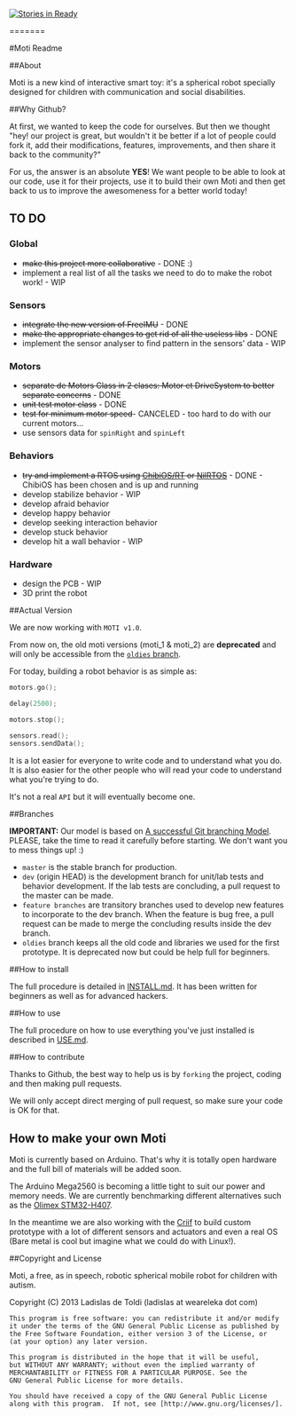 [![Stories in Ready](https://badge.waffle.io/WeAreLeka/moti.png?label=ready)](http://waffle.io/WeAreLeka/moti)

=======

#Moti Readme

##About

Moti is a new kind of interactive smart toy: it's a spherical robot specially designed for children with communication and social disabilities.

##Why Github?

At first, we wanted to keep the code for ourselves. But then we thought "hey! our project is great, but wouldn't it be better if a lot of people could fork it, add their modifications, features, improvements, and then share it back to the community?"

For us, the answer is an absolute **YES**! We want people to be able to look at our code, use it for their projects, use it to build their own Moti and then get back to us to improve the awesomeness for a better world today!

## TO DO

### Global

*	~~make this project more collaborative~~ - DONE :)
*	implement a real list of all the tasks we need to do to make the robot work! - WIP

### Sensors

*	~~integrate the new version of FreeIMU~~ - DONE
*	~~make the appropriate changes to get rid of all the useless libs~~ - DONE
*	implement the sensor analyser to find pattern in the sensors' data - WIP

### Motors

*	~~separate de Motors Class in 2 clases: Motor et DriveSystem to better separate concerns~~ - DONE
*	~~unit test motor class~~ - DONE
*	~~test for minimum motor speed~~- CANCELED - too hard to do with our current motors...
*	use sensors data for `spinRight` and `spinLeft`

### Behaviors

*	~~try and implement a RTOS using [ChibiOS/RT](#link) or [NilRTOS](#link)~~ - DONE - ChibiOS has been chosen and is up and running
*	develop stabilize behavior - WIP
*	develop afraid behavior
*	develop happy behavior
*	develop seeking interaction behavior
*	develop stuck behavior
*	develop hit a wall behavior - WIP

### Hardware

*	design the PCB - WIP
*	3D print the robot

##Actual Version

We are now working with `MOTI v1.0`.

From now on, the old moti versions (moti_1 & moti_2) are **deprecated** and will only be accessible from the [`oldies` branch](https://github.com/WeAreLeka/moti/tree/oldies).

For today, building a robot behavior is as simple as:

```C++
motors.go();

delay(2500);

motors.stop();

sensors.read();
sensors.sendData();
```

It is a lot easier for everyone to write code and to understand what you do. It is also easier for the other people who will read your code to understand what you're trying to do.

It's not a real `API` but it will eventually become one.

##Branches

**IMPORTANT:** Our model is based on [A successful Git branching Model](http://nvie.com/posts/a-successful-git-branching-model/). PLEASE, take the time to read it carefully before starting. We don't want you to mess things up! :)

*	`master` is the stable branch for production.
*	`dev` (origin HEAD) is the development branch for unit/lab tests and behavior development. If the lab tests are concluding, a pull request to the master can be made.
*	`feature branches` are transitory branches used to develop new features to incorporate to the dev branch. When the feature is bug free, a pull request can be made to merge the concluding results inside the dev branch.
*	`oldies` branch keeps all the old code and libraries we used for the first prototype. It is deprecated now but could be help full for beginners.

##How to install

The full procedure is detailed in [INSTALL.md](./INSTALL.md). It has been written for beginners as well as for advanced hackers.

##How to use

The full procedure on how to use everything you've just installed is described in [USE.md](./USE.md).

##How to contribute

Thanks to Github, the best way to help us is by `forking` the project, coding and then making pull requests.

We will only accept direct merging of pull request, so make sure your code is OK for that.

## How to make your own Moti

Moti is currently based on Arduino. That's why it is totally open hardware and the full bill of materials will be added soon.

The Arduino Mega2560 is becoming a little tight to suit our power and memory needs. We are currently benchmarking different alternatives such as the [Olimex STM32-H407](#link).

In the meantime we are also working with the [Criif](#link) to build custom prototype with a lot of different sensors and actuators and even a real OS (Bare metal is cool but imagine what we could do with Linux!).

##Copyright and License

Moti, a free, as in speech, robotic spherical mobile robot for children with autism.

Copyright (C) 2013 Ladislas de Toldi (ladislas at weareleka dot com)

	This program is free software: you can redistribute it and/or modify
	it under the terms of the GNU General Public License as published by
	the Free Software Foundation, either version 3 of the License, or
	(at your option) any later version.

	This program is distributed in the hope that it will be useful,
	but WITHOUT ANY WARRANTY; without even the implied warranty of
	MERCHANTABILITY or FITNESS FOR A PARTICULAR PURPOSE. See the
	GNU General Public License for more details.

	You should have received a copy of the GNU General Public License
	along with this program.  If not, see [http://www.gnu.org/licenses/].
